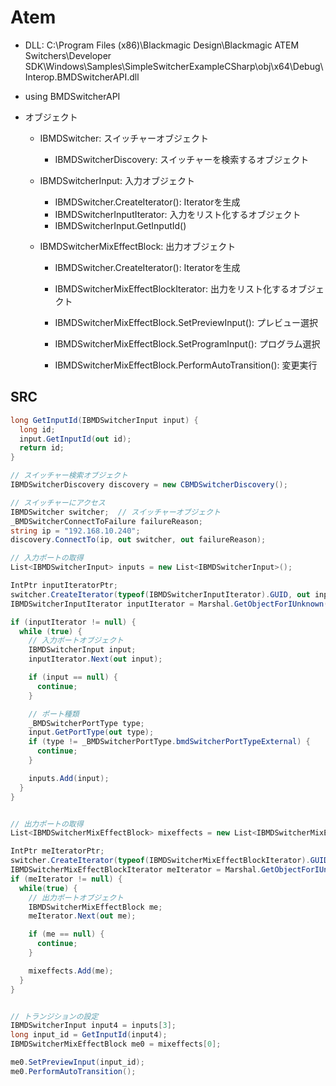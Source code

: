 # Atem

- DLL: C:\Program Files (x86)\Blackmagic Design\Blackmagic ATEM Switchers\Developer SDK\Windows\Samples\SimpleSwitcherExampleCSharp\obj\x64\Debug\Interop.BMDSwitcherAPI.dll

- using BMDSwitcherAPI

- オブジェクト
  - IBMDSwitcher: スイッチャーオブジェクト
    - IBMDSwitcherDiscovery: スイッチャーを検索するオブジェクト

  - IBMDSwitcherInput: 入力オブジェクト
    - IBMDSwitcher.CreateIterator(): Iteratorを生成
    - IBMDSwitcherInputIterator: 入力をリスト化するオブジェクト
    - IBMDSwitcherInput.GetInputId()

  - IBMDSwitcherMixEffectBlock: 出力オブジェクト
    - IBMDSwitcher.CreateIterator(): Iteratorを生成
    - IBMDSwitcherMixEffectBlockIterator: 出力をリスト化するオブジェクト

    - IBMDSwitcherMixEffectBlock.SetPreviewInput(): プレビュー選択
    - IBMDSwitcherMixEffectBlock.SetProgramInput(): プログラム選択
    - IBMDSwitcherMixEffectBlock.PerformAutoTransition(): 変更実行

## SRC

```C#
long GetInputId(IBMDSwitcherInput input) {
  long id;
  input.GetInputId(out id);
  return id;
}

// スイッチャー検索オブジェクト
IBMDSwitcherDiscovery discovery = new CBMDSwitcherDiscovery();

// スイッチャーにアクセス
IBMDSwitcher switcher;  // スイッチャーオブジェクト
_BMDSwitcherConnectToFailure failureReason;
string ip = "192.168.10.240";
discovery.ConnectTo(ip, out switcher, out failureReason);

// 入力ポートの取得
List<IBMDSwitcherInput> inputs = new List<IBMDSwitcherInput>();

IntPtr inputIteratorPtr;
switcher.CreateIterator(typeof(IBMDSwitcherInputIterator).GUID, out inputIteratorPtr);
IBMDSwitcherInputIterator inputIterator = Marshal.GetObjectForIUnknown(inputIteratorPtr) as IBMDSwitcherInputIterator;

if (inputIterator != null) {
  while (true) {
    // 入力ポートオブジェクト
    IBMDSwitcherInput input;
    inputIterator.Next(out input);

    if (input == null) {
      continue;
    }

    // ポート種類
    _BMDSwitcherPortType type;
    input.GetPortType(out type);
    if (type != _BMDSwitcherPortType.bmdSwitcherPortTypeExternal) {
      continue;
    }

    inputs.Add(input);
  }
}


// 出力ポートの取得
List<IBMDSwitcherMixEffectBlock> mixeffects = new List<IBMDSwitcherMixEffectBlock>();

IntPtr meIteratorPtr;
switcher.CreateIterator(typeof(IBMDSwitcherMixEffectBlockIterator).GUID, out meIteratorPtr);
IBMDSwitcherMixEffectBlockIterator meIterator = Marshal.GetObjectForIUnknown(meIteratorPtr) as IBMDSwitcherMixEffectBlockIterator;
if (meIterator != null) {
  while(true) {
    // 出力ポートオブジェクト
    IBMDSwitcherMixEffectBlock me;
    meIterator.Next(out me);

    if (me == null) {
      continue;
    }

    mixeffects.Add(me);
  }
}


// トランジションの設定
IBMDSwitcherInput input4 = inputs[3];
long input_id = GetInputId(input4);
IBMDSwitcherMixEffectBlock me0 = mixeffects[0];

me0.SetPreviewInput(input_id);
me0.PerformAutoTransition();
```
